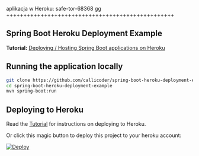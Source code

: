 aplikacja w Heroku:  safe-tor-68368
gg
+++++++++++++++++++++++++++++++++++++++++++++++++


## Spring Boot Heroku Deployment Example

**Tutorial:** [Deploying / Hosting Spring Boot applications on Heroku](https://www.callicoder.com/deploy-host-spring-boot-apps-on-heroku/) 

## Running the application locally

```bash
git clone https://github.com/callicoder/spring-boot-heroku-deployment-example.git
cd spring-boot-heroku-deployment-example
mvn spring-boot:run
```

## Deploying to Heroku

Read the [Tutorial](https://www.callicoder.com/deploy-host-spring-boot-apps-on-heroku/) for instructions on deploying to Heroku.

Or click this magic button to deploy this project to your heroku account:

[![Deploy](https://www.herokucdn.com/deploy/button.svg)](https://heroku.com/deploy)